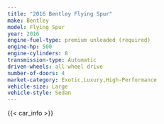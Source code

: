 ```yaml
---
title: "2016 Bentley Flying Spur"
make: Bentley
model: Flying Spur
year: 2016
engine-fuel-type: premium unleaded (required)
engine-hp: 500
engine-cylinders: 8
transmission-type: Automatic
driven-wheels: all wheel drive
number-of-doors: 4
market-category: Exotic,Luxury,High-Performance
vehicle-size: Large
vehicle-style: Sedan
---
```


{{< car_info >}}
